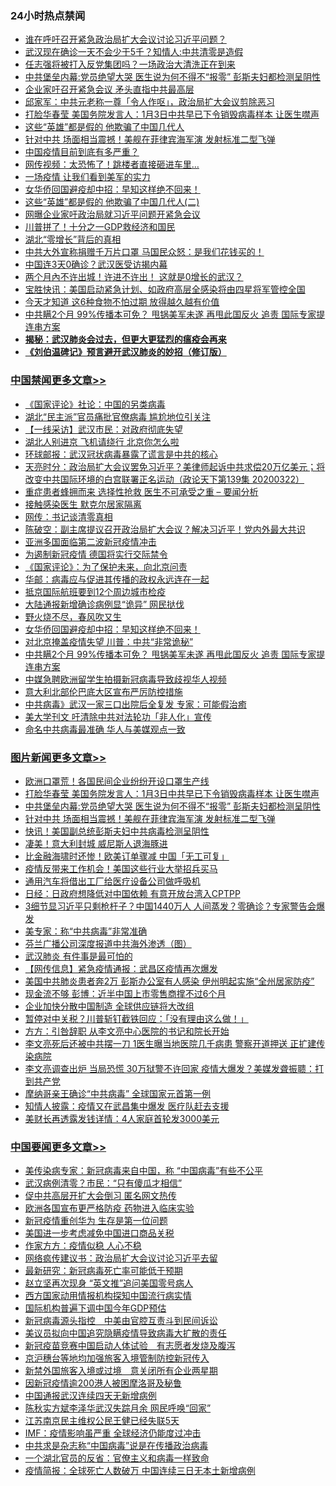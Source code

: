 <div class="catlist">
<h3>24小时热点禁闻</h3>
<ul>
<li><a href="https://github.com/fqnews/bnews/blob/master/cbnews/20200322/1298144.md">谁在呼吁召开紧急政治局扩大会议讨论习近平问题？</a></li>
<li><a href="https://github.com/fqnews/bnews/blob/master/cbnews/20200322/1298082.md">武汉现在确诊一天不会少于5千？知情人:中共清零是造假</a></li>
<li><a href="https://github.com/fqnews/bnews/blob/master/baitai/20200322/1298175.md">任志强将被打入反党集团吗？一场政治大清洗正在到来</a></li>
<li><a href="https://github.com/fqnews/bnews/blob/master/topimagenews/20200322/1298247.md">中共堡垒内幕:党员绝望大哭 医生说为何不得不“报零” 彭斯夫妇都检测呈阴性</a></li>
<li><a href="https://github.com/fqnews/bnews/blob/master/cbnews/20200322/1298226.md">企业家吁召开紧急会议 矛头直指中共最高层</a></li>
<li><a href="https://github.com/fqnews/bnews/blob/master/bannedvideo/20200322/1298367.md">邱家军：中共元老称一尊「令人作呕」，政治局扩大会议剪除恶习 </a></li>
<li><a href="https://github.com/fqnews/bnews/blob/master/topimagenews/20200322/1298376.md">打脸华春莹 美国务院发言人：1月3日中共早已下令销毁病毒样本 让医生噤声</a></li>
<li><a href="https://github.com/fqnews/bnews/blob/master/cnnews/20200322/1298241.md">这些“英雄”都是假的 他欺骗了中国几代人</a></li>
<li><a href="https://github.com/fqnews/bnews/blob/master/topimagenews/20200322/1298236.md">针对中共 场面相当震撼！美舰在菲律宾海军演 发射标准二型飞弹</a></li>
<li><a href="https://github.com/fqnews/bnews/blob/master/comments/20200322/1298356.md">中国疫情目前到底有多严重？</a></li>
<li><a href="https://github.com/fqnews/bnews/blob/master/cbnews/20200322/1298202.md">网传视频：太恐怖了！跳楼者直接砸进车里…</a></li>
<li><a href="https://github.com/fqnews/bnews/blob/master/comments/20200322/1298239.md">一场疫情 让我们看到美军的实力</a></li>
<li><a href="https://github.com/fqnews/bnews/blob/master/cbnews/20200323/1298441.md">女华侨回国避疫却中招：早知这样绝不回来！</a></li>
<li><a href="https://github.com/fqnews/bnews/blob/master/cnnews/20200322/1298280.md">这些“英雄”都是假的 他欺骗了中国几代人(二)</a></li>
<li><a href="https://github.com/fqnews/bnews/blob/master/comments/20200322/1298219.md">网曝企业家吁政治局就习近平问题开紧急会议</a></li>
<li><a href="https://github.com/fqnews/bnews/blob/master/cnnews/20200322/1298313.md">川普拼了！十分之一GDP救经济和国民</a></li>
<li><a href="https://github.com/fqnews/bnews/blob/master/renquan/20200322/1298275.md">湖北“零增长”背后的真相</a></li>
<li><a href="https://github.com/fqnews/bnews/blob/master/cnnews/20200322/1298361.md">中共大外宣称捐赠千万片口罩 马国民众怒：是我们花钱买的！</a></li>
<li><a href="https://github.com/fqnews/bnews/blob/master/cbnews/20200322/1298177.md">中国连3天0确诊？武汉医受访揭内幕</a></li>
<li><a href="https://github.com/fqnews/bnews/blob/master/cbnews/20200322/1298148.md">两个月內不许出城！许进不许出！ 这就是0增长的武汉？</a></li>
<li><a href="https://github.com/fqnews/bnews/blob/master/bannedvideo/20200323/1298461.md">宝胜快讯：美国启动紧急计划、如政府高层全感染将由四星将军管控全国</a></li>
<li><a href="https://github.com/fqnews/bnews/blob/master/lifebaike/20200322/1298269.md">今天才知道 这6种食物不怕过期 放得越久越有价值</a></li>
<li><a href="https://github.com/fqnews/bnews/blob/master/cbnews/20200322/1298413.md">中共瞒2个月 99%传播本可免？ 甩锅美军未遂 再甩此国反火 追责 国际专家提连串方案</a></li>
<li><b><a href="https://github.com/fqnews/bnews/blob/master/comments/20200211/1275071.md" target="_blank">揭秘：武汉肺炎会过去，但更大更猛烈的瘟疫会再来</a></b></li>
<li><b><a href="https://github.com/fqnews/bnews/blob/master/comments/20200207/1272816.md" target="_blank">《刘伯温碑记》预言避开武汉肺炎的妙招（修订版）</a></b></li>
</ul>
</div>

<div class="catlist">
<h3><a href="https://github.com/fqnews/bnews/blob/master/cbnews/" target="_blank">中国禁闻</a><span><a href="https://github.com/fqnews/bnews/blob/master/cbnews/" target="_blank" rel="nofollow">更多文章>></a></span></h3>
<ul>
<li><a href="https://github.com/fqnews/bnews/blob/master/cbnews/20200323/1298577.md" target="_blank">《国家评论》社论：中国的另类病毒</a></li>
<li><a href="https://github.com/fqnews/bnews/blob/master/cbnews/20200323/1298566.md" target="_blank">湖北“民主派”官员痛批官僚病毒 尴尬地位引关注</a></li>
<li><a href="https://github.com/fqnews/bnews/blob/master/cbnews/20200323/1298565.md" target="_blank">【一线采访】武汉市民：对政府彻底失望</a></li>
<li><a href="https://github.com/fqnews/bnews/blob/master/cbnews/20200323/1298562.md" target="_blank">湖北人别进京  飞机请绕行 北京你怎么啦</a></li>
<li><a href="https://github.com/fqnews/bnews/blob/master/cbnews/20200323/1298552.md" target="_blank">环球邮报：武汉冠状病毒暴露了谎言是中共的核心</a></li>
<li><a href="https://github.com/fqnews/bnews/blob/master/cbnews/20200323/1298544.md" target="_blank">天亮时分：政治局扩大会议罢免习近平？美律师起诉中共求偿20万亿美元；将改变中共国际环境的白宫联署正名运动（政论天下第139集 20200322）</a></li>
<li><a href="https://github.com/fqnews/bnews/blob/master/cbnews/20200323/1298533.md" target="_blank">重症患者蜂拥而来 选择性抢救 医生不可承受之重 &#8211; 要闻分析</a></li>
<li><a href="https://github.com/fqnews/bnews/blob/master/cbnews/20200323/1298532.md" target="_blank">接触感染医生 默克尔居家隔离</a></li>
<li><a href="https://github.com/fqnews/bnews/blob/master/cbnews/20200323/1298530.md" target="_blank">网传：书记谈清零真相</a></li>
<li><a href="https://github.com/fqnews/bnews/blob/master/cbnews/20200323/1298509.md" target="_blank">陈破空：副主席提议召开政治局扩大会议？解决习近平！党内外最大共识</a></li>
<li><a href="https://github.com/fqnews/bnews/blob/master/cbnews/20200323/1298508.md" target="_blank">亚洲多国面临第二波新冠疫情冲击</a></li>
<li><a href="https://github.com/fqnews/bnews/blob/master/cbnews/20200323/1298507.md" target="_blank">为遏制新冠疫情 德国将实行交际禁令</a></li>
<li><a href="https://github.com/fqnews/bnews/blob/master/cbnews/20200323/1298506.md" target="_blank">《国家评论》：为了保护未来，向北京问责</a></li>
<li><a href="https://github.com/fqnews/bnews/blob/master/cbnews/20200323/1298460.md" target="_blank">华邮：病毒应与促进其传播的政权永远连在一起</a></li>
<li><a href="https://github.com/fqnews/bnews/blob/master/cbnews/20200323/1298454.md" target="_blank">抵京国际航班要到12个周边城市检疫</a></li>
<li><a href="https://github.com/fqnews/bnews/blob/master/cbnews/20200323/1298453.md" target="_blank">大陆通报新增确诊病例显“诡异” 网民挞伐</a></li>
<li><a href="https://github.com/fqnews/bnews/blob/master/cbnews/20200323/1298451.md" target="_blank">野火烧不尽，春风吹又生</a></li>
<li><a href="https://github.com/fqnews/bnews/blob/master/cbnews/20200323/1298441.md" target="_blank">女华侨回国避疫却中招：早知这样绝不回来！</a></li>
<li><a href="https://github.com/fqnews/bnews/blob/master/cbnews/20200323/1298422.md" target="_blank">对北京掩盖疫情失望 川普：中共“非常诡秘”</a></li>
<li><a href="https://github.com/fqnews/bnews/blob/master/cbnews/20200322/1298413.md" target="_blank">中共瞒2个月 99%传播本可免？ 甩锅美军未遂 再甩此国反火 追责 国际专家提连串方案</a></li>
<li><a href="https://github.com/fqnews/bnews/blob/master/cbnews/20200322/1298399.md" target="_blank">中媒急聘欧洲留学生拍摄新冠病毒导致歧视华人视频</a></li>
<li><a href="https://github.com/fqnews/bnews/blob/master/cbnews/20200322/1298393.md" target="_blank">意大利北部伦巴底大区宣布严厉防控措施</a></li>
<li><a href="https://github.com/fqnews/bnews/blob/master/cbnews/20200322/1298360.md" target="_blank">中共病毒》武汉一家三口出院后全复发 专家：可能假治癒</a></li>
<li><a href="https://github.com/fqnews/bnews/blob/master/comments/20200322/1298176.md" target="_blank">美大学刊文 吁清除中共对法轮功「非人化」宣传</a></li>
<li><a href="https://github.com/fqnews/bnews/blob/master/cbnews/20200322/1298229.md" target="_blank">命名中共病毒最准确 华人与美媒观点一致</a></li>

</ul>
</div>
<div class="catlist">
<h3><a href="https://github.com/fqnews/bnews/blob/master/topimagenews/" target="_blank">图片新闻</a><span><a href="https://github.com/fqnews/bnews/blob/master/topimagenews/" target="_blank" rel="nofollow">更多文章>></a></span></h3>
<ul>
<li><a href="https://github.com/fqnews/bnews/blob/master/topimagenews/20200322/1298400.md" target="_blank">欧洲口罩荒！各国民间企业纷纷开设口罩生产线</a></li>
<li><a href="https://github.com/fqnews/bnews/blob/master/topimagenews/20200322/1298376.md" target="_blank">打脸华春莹 美国务院发言人：1月3日中共早已下令销毁病毒样本 让医生噤声</a></li>
<li><a href="https://github.com/fqnews/bnews/blob/master/topimagenews/20200322/1298247.md" target="_blank">中共堡垒内幕:党员绝望大哭 医生说为何不得不“报零” 彭斯夫妇都检测呈阴性</a></li>
<li><a href="https://github.com/fqnews/bnews/blob/master/topimagenews/20200322/1298236.md" target="_blank">针对中共 场面相当震撼！美舰在菲律宾海军演 发射标准二型飞弹</a></li>
<li><a href="https://github.com/fqnews/bnews/blob/master/topimagenews/20200322/1298145.md" target="_blank">快讯！美国副总统彭斯夫妇中共病毒检测呈阴性</a></li>
<li><a href="https://github.com/fqnews/bnews/blob/master/topimagenews/20200322/1298052.md" target="_blank">凄美！意大利封城 威尼斯人退海豚进</a></li>
<li><a href="https://github.com/fqnews/bnews/blob/master/topimagenews/20200322/1298011.md" target="_blank">比金融海啸时还惨！欧美订单骤减 中国「无工可复」</a></li>
<li><a href="https://github.com/fqnews/bnews/blob/master/topimagenews/20200322/1297908.md" target="_blank">疫情反带来工作机会！美国这些行业大举招兵买马</a></li>
<li><a href="https://github.com/fqnews/bnews/blob/master/topimagenews/20200321/1297882.md" target="_blank">通用汽车将借出工厂给医疗设备公司做呼吸机</a></li>
<li><a href="https://github.com/fqnews/bnews/blob/master/topimagenews/20200321/1297881.md" target="_blank">日经：日政府想降低对中国依赖 有意开放台湾入CPTPP</a></li>
<li><a href="https://github.com/fqnews/bnews/blob/master/topimagenews/20200321/1297836.md" target="_blank">3细节显习近平只剩枪杆子？中国1440万人 人间蒸发？零确诊？专家警告会爆发</a></li>
<li><a href="https://github.com/fqnews/bnews/blob/master/comments/20200321/1297635.md" target="_blank">美专家：称“中共病毒”非常准确</a></li>
<li><a href="https://github.com/fqnews/bnews/blob/master/comments/20200321/1297805.md" target="_blank">芬兰广播公司深度报道中共海外渗透（图）</a></li>
<li><a href="https://github.com/fqnews/bnews/blob/master/topimagenews/20200321/1297791.md" target="_blank">武汉肺炎 有件事是最可怕的</a></li>
<li><a href="https://github.com/fqnews/bnews/blob/master/topimagenews/20200321/1297747.md" target="_blank">【网传信息】紧急疫情通报：武昌区疫情再次爆发</a></li>
<li><a href="https://github.com/fqnews/bnews/blob/master/topimagenews/20200321/1297545.md" target="_blank">美国中共肺炎患者奔2万 彭斯办公室有人感染 伊州明起实施“全州居家防疫”</a></li>
<li><a href="https://github.com/fqnews/bnews/blob/master/topimagenews/20200321/1297345.md" target="_blank">现金流不够 彭博：近半中国上市零售商撑不过6个月</a></li>
<li><a href="https://github.com/fqnews/bnews/blob/master/topimagenews/20200321/1297344.md" target="_blank">企业加快分散中国制造 全球供应链将大改组</a></li>
<li><a href="https://github.com/fqnews/bnews/blob/master/topimagenews/20200321/1297337.md" target="_blank">暂停对中关税？川普斩钉截铁回应：「没有理由这么做！」</a></li>
<li><a href="https://github.com/fqnews/bnews/blob/master/topimagenews/20200320/1297317.md" target="_blank">方方：引咎辞职 从李文亮中心医院的书记和院长开始</a></li>
<li><a href="https://github.com/fqnews/bnews/blob/master/topimagenews/20200320/1297316.md" target="_blank">李文亮死后还被中共摆一刀 1医生曝当地医院几千病患 警察开道押送 正扩建传染病院</a></li>
<li><a href="https://github.com/fqnews/bnews/blob/master/topimagenews/20200320/1297157.md" target="_blank">李文亮调查出炉 当局恐慌 30万狱警不许回家 疫情大爆发？美媒发聋振聩：打到共产党</a></li>
<li><a href="https://github.com/fqnews/bnews/blob/master/topimagenews/20200320/1297144.md" target="_blank">摩纳哥亲王确诊“中共病毒” 全球国家元首第一例</a></li>
<li><a href="https://github.com/fqnews/bnews/blob/master/topimagenews/20200320/1297104.md" target="_blank">知情人披露：疫情又在武昌集中爆发 医疗队赶去支援</a></li>
<li><a href="https://github.com/fqnews/bnews/blob/master/topimagenews/20200320/1296975.md" target="_blank">美财长再透露发钱详情：4人家庭首轮发3000美元</a></li>

</ul>
</div>
<div class="catlist">
<h3><a href="https://github.com/fqnews/bnews/blob/master/headline/" target="_blank">中国要闻</a><span><a href="https://github.com/fqnews/bnews/blob/master/headline/" target="_blank" rel="nofollow">更多文章>></a></span></h3>
<ul>
<li><a href="https://github.com/fqnews/bnews/blob/master/headline/20200323/1298548.md" target="_blank">美传染病专家：新冠病毒来自中国，称 “中国病毒”有些不公平</a></li>
<li><a href="https://github.com/fqnews/bnews/blob/master/headline/20200323/1298540.md" target="_blank">武汉病例清零？市民：“只有傻瓜才相信”</a></li>
<li><a href="https://github.com/fqnews/bnews/blob/master/headline/20200323/1298539.md" target="_blank">促中共高层开扩大会倒习 匿名网文热传</a></li>
<li><a href="https://github.com/fqnews/bnews/blob/master/headline/20200323/1298500.md" target="_blank">欧洲各国宣布更严格防疫 药物进入临床实验</a></li>
<li><a href="https://github.com/fqnews/bnews/blob/master/headline/20200323/1298485.md" target="_blank">新冠疫情重创华为 生存是第一位问题</a></li>
<li><a href="https://github.com/fqnews/bnews/blob/master/headline/20200323/1298480.md" target="_blank">美国进一步考虑减免中国进口商品关税</a></li>
<li><a href="https://github.com/fqnews/bnews/blob/master/headline/20200323/1298467.md" target="_blank">作家方方：疫情似稳 人心不稳</a></li>
<li><a href="https://github.com/fqnews/bnews/blob/master/headline/20200323/1298466.md" target="_blank">网络疯传建议书：政治局扩大会议讨论习近平去留</a></li>
<li><a href="https://github.com/fqnews/bnews/blob/master/headline/20200323/1298465.md" target="_blank">最新研究：新冠病毒死亡率可能低于预期</a></li>
<li><a href="https://github.com/fqnews/bnews/blob/master/headline/20200323/1298464.md" target="_blank">赵立坚再次现身 “英文推”追问美国零号病人</a></li>
<li><a href="https://github.com/fqnews/bnews/blob/master/headline/20200323/1298435.md" target="_blank">西方国家动用情报机构探知中国流行病实情</a></li>
<li><a href="https://github.com/fqnews/bnews/blob/master/headline/20200323/1298434.md" target="_blank">国际机构普遍下调中国今年GDP预估</a></li>
<li><a href="https://github.com/fqnews/bnews/blob/master/headline/20200322/1298390.md" target="_blank">新冠病毒源头指控　中美由官腔互责斗到民间诉讼</a></li>
<li><a href="https://github.com/fqnews/bnews/blob/master/headline/20200322/1298389.md" target="_blank">美议员拟向中国追究隐瞒疫情导致病毒大扩散的责任</a></li>
<li><a href="https://github.com/fqnews/bnews/blob/master/headline/20200322/1298388.md" target="_blank">新冠疫苗竞赛中国启动人体试验　有志愿者发烧及腹泻</a></li>
<li><a href="https://github.com/fqnews/bnews/blob/master/headline/20200322/1298387.md" target="_blank">京沪穗台等地均加强旅客入境管制防控新冠传入</a></li>
<li><a href="https://github.com/fqnews/bnews/blob/master/headline/20200322/1298386.md" target="_blank">新禁外国旅客入境或过境　意关闭所有企业两星期</a></li>
<li><a href="https://github.com/fqnews/bnews/blob/master/headline/20200322/1298385.md" target="_blank">因新冠疫情逾200港人被困摩洛哥及秘鲁</a></li>
<li><a href="https://github.com/fqnews/bnews/blob/master/headline/20200322/1298325.md" target="_blank">中国通报武汉连续四天无新增病例</a></li>
<li><a href="https://github.com/fqnews/bnews/blob/master/headline/20200322/1297983.md" target="_blank">陈秋实方斌李泽华武汉失踪月余 网民呼唤“回家”</a></li>
<li><a href="https://github.com/fqnews/bnews/blob/master/headline/20200322/1297982.md" target="_blank">江苏南京民主维权公民王健已经失联5天</a></li>
<li><a href="https://github.com/fqnews/bnews/blob/master/headline/20200322/1297981.md" target="_blank">IMF：疫情影响虽严重 全球经济仍能度过冲击</a></li>
<li><a href="https://github.com/fqnews/bnews/blob/master/headline/20200322/1297980.md" target="_blank">中共求是杂志称“中国病毒”说是在传播政治病毒</a></li>
<li><a href="https://github.com/fqnews/bnews/blob/master/headline/20200322/1297919.md" target="_blank">一个湖北官员的反省：官僚主义和病毒一样致命</a></li>
<li><a href="https://github.com/fqnews/bnews/blob/master/headline/20200322/1297918.md" target="_blank">疫情简报：全球死亡人数破万 中国连续三日无本土新增病例</a></li>

</ul>
</div>